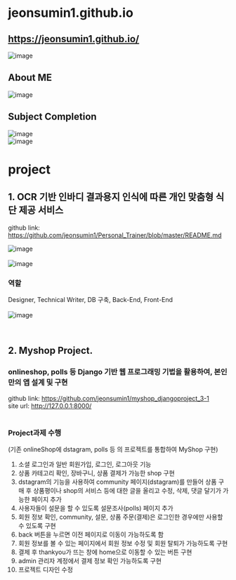 # jeonsumin1.github.io

##  https://jeonsumin1.github.io/

![image](https://user-images.githubusercontent.com/89902489/201745946-a3b66386-49ed-42ee-836a-54396722a5bb.png)
   

## About ME
![image](https://user-images.githubusercontent.com/89902489/201745413-2220a12c-9096-443f-99cc-1face9c533a8.png)
<br>

## Subject Completion
![image](https://user-images.githubusercontent.com/89902489/201744303-6d1997f6-7060-42fa-a8ca-277ce4d0b9d8.png)
<br>
![image](https://user-images.githubusercontent.com/89902489/201946688-e896225e-c8fb-45d4-a0f4-9b9fbc36c8c3.png)
<br>

# project
## 1. OCR 기반 인바디 결과용지 인식에 따른 개인 맞춤형 식단 제공 서비스  
github link: https://github.com/jeonsumin1/Personal_Trainer/blob/master/README.md

![image](https://user-images.githubusercontent.com/89902489/201947161-5811e3ce-ce8d-4705-9a2e-ab28b1f1a177.png)
<br><br>
![image](https://user-images.githubusercontent.com/89902489/201947683-6cf18d68-90f8-4ead-8c56-bcca9798fdb2.png)
<br>
### 역할
Designer, Technical Writer, DB 구축, Back-End, Front-End 
<br><br>
![image](https://user-images.githubusercontent.com/89902489/201947752-f273be0b-87b6-4d30-b09f-6804b79b03a3.png)


<br>

## 2. Myshop Project. 
### onlineshop, polls 등 Django 기반 웹 프로그래밍 기법을 활용하여, 본인만의 앱 설계 및 구현 
github link: https://github.com/jeonsumin1/myshop_djangoproject_3-1
<br>
site url: http://127.0.0.1:8000/
<br>
<br>
### Project과제 수행 
(기존 onlineShop에 dstagram, polls 등 의 프로젝트를 통합하여 MyShop 구현)


1) 소셜 로그인과 일반 회원가입, 로그인, 로그아웃 기능
2) 상품 카테고리 확인, 장바구니, 상품 결제가 가능한 shop 구현 
2) dstagram의 기능을 사용하여 community 페이지(dstagram)를 만들어 상품 구매 후 상품평이나 shop의 서비스 등에 대한 글을 올리고 수정, 삭제, 댓글 달기가 가능한 페이지 추가
3) 사용자들이 설문을 할 수 있도록 설문조사(polls) 페이지 추가
4) 회원 정보 확인, community, 설문, 상품 주문(결제)은 로그인한 경우에만 사용할 수 있도록 구현
5) back 버튼을 누르면 이전 페이지로 이동이 가능하도록 함
6) 회원 정보를 볼 수 있는 페이지에서 회원 정보 수정 및 회원 탈퇴가 가능하도록 구현
7) 결제 후 thankyou가 뜨는 창에 home으로 이동할 수 있는 버튼 구현
8) admin 관리자 계정에서 결제 정보 확인 가능하도록 구현
9) 프로젝트 디자인 수정
